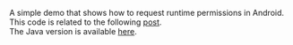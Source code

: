 A simple demo that shows how to request runtime permissions in Android.  
This code is related to the following [post](http://mobiledevhub.com/2017/11/14/android-fundamentals-requesting-permissions/).  
The Java version is available [here](https://github.com/MChehab94/Permissions-Demo).  
